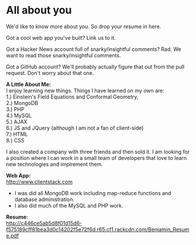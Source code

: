 # All about you #

We'd like to know more about you. So drop your resume in here.

Got a cool web app you've built? Link us to it.

Got a Hacker News account full of snarky/insightful comments? Rad. We want to read those snarky/insightful comments.

Got a GitHub account? We'll probably actually figure that out from the pull request. Don't worry about that one.

<b>A Little About Me:</b> <br>
I enjoy learning new things.  Things I have learned on my own are: <br>
1.) Einstein's Field Equations and Conformal Geometry,  <br>
2.) MongoDB <br>
3.) PHP <br>
4.) MySQL <br>
5.) AJAX <br>
6.) JS and JQuery (although I am not a fan of client-side) <br>
7.) HTML <br>
8.) CSS

I also created a company with three friends and then sold it.  I am looking for a position where I can work in a
small team of developers that love to learn new technologies and implrement them.

<b>Web App:</b> <br>
http://www.clientstack.com
- I was did all MongoDB work including map-reduce functions and database administration.  
- I also did much of the MySQL and PHP work.  

<b>Resume:</b> <br>
http://c446ce5ab5d8f01d15d6-f575189cff81bea3d0c14202f5e72f6d.r65.cf1.rackcdn.com/Benjamin_Resume.pdf


